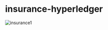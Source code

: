 # insurance-hyperledger

![insurance1](https://user-images.githubusercontent.com/39497510/124403048-b85b1b00-dd51-11eb-8c12-3745217b468d.PNG)
